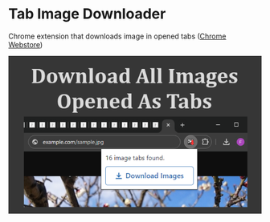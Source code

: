 # Tab Image Downloader

Chrome extension that downloads image in opened tabs ([Chrome Webstore](https://chromewebstore.google.com/detail/download-image-in-tabs/lgihlkigabibkibnobiigjnpibepoljo?hl=ja&authuser=0))

![640](README.assets/640.png)

